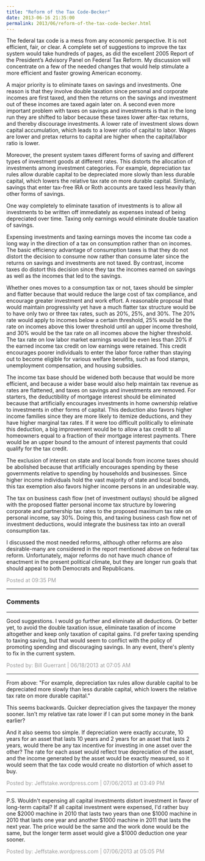 ```yaml
---
title: "Reform of the Tax Code-Becker"
date: 2013-06-16 21:35:00
permalink: 2013/06/reform-of-the-tax-code-becker.html
---
```

The federal tax code is a mess from any economic perspective.
It is not efficient, fair, or clear. A complete set of suggestions to improve
the tax system would take hundreds of pages, as did the excellent 2005 Report
of the President’s Advisory Panel on Federal Tax Reform. My discussion will
concentrate on a few of the needed changes that would help stimulate a more
efficient and faster growing American economy.

A major priority is to eliminate taxes on savings and
investments. One reason is that they involve double taxation since personal and
corporate incomes are first taxed, and then the returns on the savings and
investment out of these incomes are taxed again later on. A second even more
important problem with taxes on savings and investments is that in the long run
they are shifted to labor because these taxes lower after-tax returns, and
thereby discourage investments. A lower rate of investment slows down capital
accumulation, which leads to a lower ratio of capital to labor. Wages are lower
and pretax returns to capital are higher when the capital/labor ratio is lower.

Moreover, the present system taxes different forms of saving
and different types of investment goods at different rates. This distorts the
allocation of investments among investment categories. For example,
depreciation tax rules allow durable capital to be depreciated more slowly than
less durable capital, which lowers the relative tax rate on more durable
capital. Similarly, savings that enter tax-free IRA or Roth accounts are taxed
less heavily than other forms of savings.

One way completely to eliminate taxation of investments is
to allow all investments to be written off immediately as expenses instead of being
depreciated over time. Taxing only earnings would eliminate double taxation of
savings.

Expensing investments and taxing earnings moves the income
tax code a long way in the direction of a tax on consumption rather than on
incomes. The basic efficiency advantage of consumption taxes is that they do
not distort the decision to consume now rather than consume later since the
returns on savings and investments are not taxed. By contrast, income taxes do
distort this decision since they tax the incomes earned on savings as well as
the incomes that led to the savings.

Whether ones moves to a consumption tax or not, taxes should
be simpler and flatter because that would reduce the large cost of tax
compliance, and encourage greater investment and work effort. A reasonable proposal
that would maintain progressivity yet have a much flatter tax structure would
be to have only two or three tax rates, such as 20%, 25%, and 30%. The 20% rate
would apply to incomes below a certain threshold, 25% would be the rate on
incomes above this lower threshold until an upper income threshold, and 30%
would be the tax rate on all incomes above the higher threshold. The tax rate
on low labor market earnings would be even less than 20% if the earned income
tax credit on low earnings were retained. This credit encourages poorer
individuals to enter the labor force rather than staying out to become eligible
for various welfare benefits, such as food stamps, unemployment compensation,
and housing subsidies.

The income tax base should be widened both because that
would be more efficient, and because a wider base would also help maintain tax
revenue as rates are flattened, and taxes on savings and investments are removed.
For starters, the deductibility of mortgage interest should be eliminated
because that artificially encourages investments in home ownership relative to
investments in other forms of capital. This deduction also favors higher income
families since they are more likely to itemize deductions, and they have higher
marginal tax rates. If it were too difficult politically to eliminate this
deduction, a big improvement would be to allow a tax credit to all homeowners
equal to a fraction of their mortgage interest payments. There would be an
upper bound to the amount of interest payments that could qualify for the tax credit.

The exclusion of interest on state and local bonds from
income taxes should be abolished because that artificially encourages spending
by these governments relative to spending by households and businesses. Since
higher income individuals hold the vast majority of state and local bonds, this
tax exemption also favors higher income persons in an undesirable way.

The tax on business cash flow (net of investment outlays)
should be aligned with the proposed flatter personal income tax structure by
lowering corporate and partnership tax rates to the proposed maximum tax rate
on personal income, say 30%. Doing this, and taxing business cash flow net of
investment deductions, would integrate the business tax into an overall consumption
tax.

I discussed the most needed reforms, although other reforms
are also desirable-many are considered in the report mentioned above on federal
tax reform. Unfortunately, major reforms do not have much chance of enactment
in the present political climate, but they are longer run goals that should
appeal to both Democrats and Republicans.

<span style="color:#999">Posted at 09:35 PM</span>

<!-- more -->

---

### Comments

---

Good suggestions.  I would go further and eliminate all deductions.  Or better yet, to avoid the double taxation issue, eliminate taxation of income altogether and keep only taxation of capital gains.  I'd prefer taxing spending to taxing saving, but that would seem to conflict with the policy of promoting spending and discouraging savings.  In any event, there's plenty to fix in the current system.

<span style="color:#999">Posted by: Bill Guerrant | 06/18/2013 at 07:05 AM</span>

---

From above: "For example, depreciation tax rules allow durable capital to be depreciated more slowly than less durable capital, which lowers the relative tax rate on more durable capital." 

This seems backwards. Quicker depreciation gives the taxpayer the money sooner. Isn't my relative tax rate lower if I can put some money in the bank earlier?

And it also seems too simple. If depreciation were exactly accurate, 10 years for an asset that lasts 10 years and 2 years for an asset that lasts 2 years, would there be any tax incentive for investing in one asset over the other? The rate for each asset would reflect true depreciation of the asset, and the income generated by the asset would be exactly measured, so it would seem that the tax code would create no distortion of which asset to buy.

<span style="color:#999">Posted by: Jeffstake.wordpress.com | 07/06/2013 at 03:49 PM</span>

---

P.S. Wouldn't expensing all capital investments distort investment in favor of long-term capital? If all capital investment were expensed, I'd rather buy one $2000 machine in 2010 that lasts two years than one $1000 machine in 2010 that lasts one year and another $1000 machine in 2011 that lasts the next year. The price would be the same and the work done would be the same, but the longer term asset would give a $1000 deduction one year sooner.

<span style="color:#999">Posted by: Jeffstake.wordpress.com | 07/06/2013 at 05:05 PM</span>